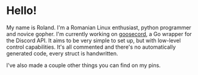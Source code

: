 # Hello!
My name is Roland. I'm a Romanian Linux enthusiast, python programmer and novice gopher. I'm currently working on [goosecord](https://github.com/NotRoland/goosecord), a Go wrapper for the Discord API. It aims to be very simple to set up, but with low-level control capabilities. It's all commented and there's no automatically generated code, every struct is handwritten.

I've also made a couple other things you can find on my pins.
